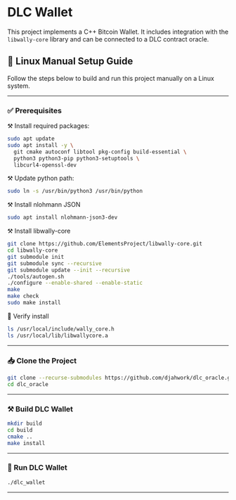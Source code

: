 # DLC Wallet

This project implements a C++ Bitcoin Wallet. It includes integration with the `libwally-core` library and can be connected to a DLC contract oracle.

## 🔧 Linux Manual Setup Guide

Follow the steps below to build and run this project manually on a Linux system.

---

### ✅ Prerequisites

⚒️ Install required packages:

```bash
sudo apt update
sudo apt install -y \
  git cmake autoconf libtool pkg-config build-essential \
  python3 python3-pip python3-setuptools \
  libcurl4-openssl-dev
```

⚒️ Update python path:

```bash
sudo ln -s /usr/bin/python3 /usr/bin/python
```

⚒️ Install nlohmann JSON

```bash
sudo apt install nlohmann-json3-dev
```

⚒️ Install libwally-core

```bash
git clone https://github.com/ElementsProject/libwally-core.git
cd libwally-core
git submodule init
git submodule sync --recursive
git submodule update --init --recursive
./tools/autogen.sh
./configure --enable-shared --enable-static
make
make check
sudo make install
```

🧪 Verify install

```bash
ls /usr/local/include/wally_core.h
ls /usr/local/lib/libwallycore.a
```

---

### 📥 Clone the Project

```bash
git clone --recurse-submodules https://github.com/djahwork/dlc_oracle.git
cd dlc_oracle
```

---

### ⚒️ Build DLC Wallet


```bash
mkdir build
cd build
cmake ..
make install
```

---

### 🚀 Run DLC Wallet

```bash
./dlc_wallet
```

---
